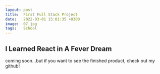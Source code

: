 ```yaml
---
layout: post
title:  First Full Stack Project
date:   2022-03-01 15:01:35 +0300
image:  07.jpg
tags:   School
---
```



## I Learned React in A Fever Dream

coming soon...but if you want to see the finished product, check out my github!